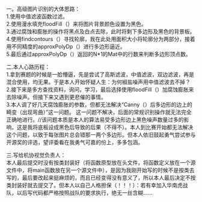 一。高级图片识别的大体思路：  
1.使用中值滤波函数过滤。  
2.使用漫水填充floodFill（）来将图片背景颜色设置为黑色。    
3.通过腐蚀和膨胀的操作将黑点及白点去除，此时将剩下多边形及黑色的背景板。    
4.使用findcontours（）寻找轮廓，我在此处用面积大小将轮廓分为两部分，接着用不同精度的approxPolyDp（）进行多边形逼近。  
5.最后通过approxPolyDp（）返回的N*1的Mat中的行数来判断多边形顶点数。  

二.本人心路历程：  
1.拿到赛题的时候是一脸懵逼，先是尝试了高斯滤波，中值滤波，双边滤波，再是混合使用，均无果。于是本人开始怀疑人生：为何椒盐噪声用中值滤波去不掉？  
2.接下来是多方查找资料，询问，学习，最后选择使用floodFill（）加腐蚀膨胀来去除噪声。但接下来又遇到更悲催的事情。  
3.本人调了好几天腐蚀膨胀的参数，但都无法解决“Canny（）后多边形的边上的畸变（出现弯曲）”这一问题。 这一问题不解决，后面的常规识别操作就无法完全正确地进行。//该问题本质是本人的算法易受多边形边上黑色噪声数量过多的影响，这是我将底板设成黑色后导致的后果（不得不）。本人到比赛开始都无法解决这个问题，以致于每张图片总会错那一两个多边形。但本人依旧鼓起勇气尝试参与开源奖的评选，望评委看在我勇气可嘉的份上，多多包涵。  

三.写给机协视觉负责人：  
本人最后提交时没有按类封装好（将函数原型放在头文件，将函数定义放在一个源文件中，将main函数放在另一个源文件中），是因为我刚开始写的时候不是按类去写的，最后要改起来挺麻烦的，而且已经变得没有意义了，所以本人最后决定不按类封装好就去提交了。但本人以自己人格担保（！！！）：若有幸加入华南虎战队，以后写代码都严格按照战队的要求执行，绝无一丝含糊......
